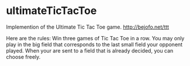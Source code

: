 # ultimateTicTacToe

Implemention of the Ultimate Tic Tac Toe game.
http://bejofo.net/ttt

Here are the rules:
Win three games of Tic Tac Toe in a row.
You may only play in the big field that
corresponds to the last small field your
opponent played. When your are sent to a
field that is already decided, you can
choose freely.
